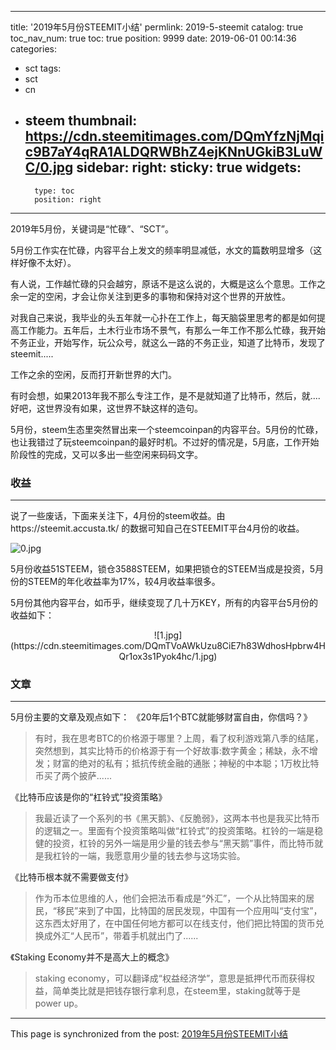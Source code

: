
---
title: '2019年5月份STEEMIT小结'
permlink: 2019-5-steemit
catalog: true
toc_nav_num: true
toc: true
position: 9999
date: 2019-06-01 00:14:36
categories:
- sct
tags:
- sct
- cn
- steem
thumbnail: https://cdn.steemitimages.com/DQmYfzNjMqic9B7aY4qRA1ALDQRWBhZ4ejKNnUGkiB3LuWC/0.jpg
sidebar:
    right:
        sticky: true
widgets:
    -
        type: toc
        position: right
---


2019年5月份，关键词是“忙碌”、“SCT”。

5月份工作实在忙碌，内容平台上发文的频率明显减低，水文的篇数明显增多（这样好像不太好）。

有人说，工作越忙碌的只会越穷，原话不是这么说的，大概是这么个意思。工作之余一定的空闲，才会让你关注到更多的事物和保持对这个世界的开放性。

对我自己来说，我毕业的头五年就一心扑在工作上，每天脑袋里思考的都是如何提高工作能力。五年后，土木行业市场不景气，有那么一年工作不那么忙碌，我开始不务正业，开始写作，玩公众号，就这么一路的不务正业，知道了比特币，发现了steemit.....

工作之余的空闲，反而打开新世界的大门。

有时会想，如果2013年我不那么专注工作，是不是就知道了比特币，然后，就....好吧，这世界没有如果，这世界不缺这样的造句。

5月份，steem生态里突然冒出来一个steemcoinpan的内容平台。5月份的忙碌，也让我错过了玩steemcoinpan的最好时机。不过好的情况是，5月底，工作开始阶段性的完成，又可以多出一些空闲来码码文字。



### 收益
---

说了一些废话，下面来关注下，4月份的steem收益。由https://steemit.accusta.tk/ 的数据可知自己在STEEMIT平台4月份的收益。

![0.jpg](https://cdn.steemitimages.com/DQmYfzNjMqic9B7aY4qRA1ALDQRWBhZ4ejKNnUGkiB3LuWC/0.jpg)

5月份收益51STEEM，锁仓3588STEEM，如果把锁仓的STEEM当成是投资，5月份的STEEM的年化收益率为17%，较4月收益率很多。

5月份其他内容平台，如币乎，继续变现了几十万KEY，所有的内容平台5月份的收益如下：
<center>![1.jpg](https://cdn.steemitimages.com/DQmTVoAWkUzu8CiE7h83WdhosHpbrw4HQr1ox3s1Pyok4hc/1.jpg)</center>


### 文章
---


5月份主要的文章及观点如下：
《20年后1个BTC就能够财富自由，你信吗？》
>有时，我在思考BTC的价格源于哪里？上周，看了权利游戏第八季的结尾，突然想到，其实比特币的价格源于有一个好故事:数字黄金；稀缺，永不增发；财富的绝对的私有；抵抗传统金融的通胀；神秘的中本聪；1万枚比特币买了两个披萨......

《比特币应该是你的“杠铃式”投资策略》
>我最近读了一个系列的书《黑天鹅》、《反脆弱》，这两本书也是我买比特币的逻辑之一。里面有个投资策略叫做“杠铃式”的投资策略。杠铃的一端是稳健的投资，杠铃的另外一端是用少量的钱去参与“黑天鹅”事件，而比特币就是我杠铃的一端，我愿意用少量的钱去参与这场实验。

《比特币根本就不需要做支付》
>作为币本位思维的人，他们会把法币看成是“外汇”，一个从比特国来的居民，“移民”来到了中国，比特国的居民发现，中国有一个应用叫“支付宝”，这东西太好用了，在中国任何地方都可以在线支付，他们把比特国的货币兑换成外汇“人民币”，带着手机就出门了......

《Staking Economy并不是高大上的概念》
>staking economy，可以翻译成“权益经济学”，意思是抵押代币而获得权益，简单类比就是把钱存银行拿利息，在steem里，staking就等于是power up。

- - -

This page is synchronized from the post: [2019年5月份STEEMIT小结](https://steemit.com/@yellowbird/2019-5-steemit)
